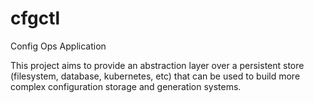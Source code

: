 # cfgctl
Config Ops Application

This project aims to provide an abstraction layer over a persistent store (filesystem, database, kubernetes, etc) that can be used to build more complex configuration storage and generation systems.
